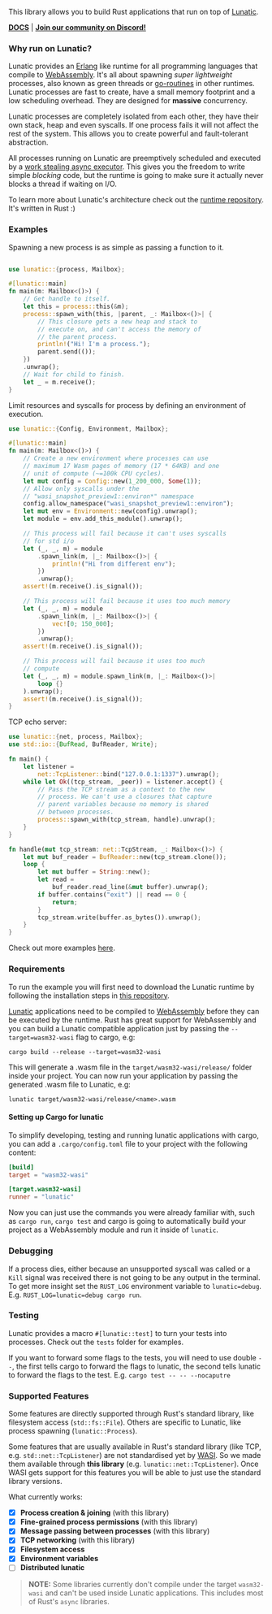 This library allows you to build Rust applications that run on top of [Lunatic][1].

[**DOCS**](https://docs.rs/lunatic/latest/lunatic/) |
[**Join our community on Discord!**](https://discord.gg/b7zDqpXpB4)

### Why run on Lunatic?

Lunatic provides an [Erlang][2] like runtime for all programming languages that compile to
[WebAssembly][3]. It's all about spawning _super lightweight_ processes, also known as green
threads or [go-routines][5] in other runtimes. Lunatic processes are fast to create, have a small
memory footprint and a low scheduling overhead. They are designed for **massive** concurrency.

Lunatic processes are completely isolated from each other, they have their own stack, heap and even
syscalls. If one process fails it will not affect the rest of the system. This allows you to create
powerful and fault-tolerant abstraction.

All processes running on Lunatic are preemptively scheduled and executed by a
[work stealing async executor][6]. This gives you the freedom to write simple _blocking_ code, but
the runtime is going to make sure it actually never blocks a thread if waiting on I/O.

To learn more about Lunatic's architecture check out the [runtime repository][1]. It's written in
Rust :)

### Examples

Spawning a new process is as simple as passing a function to it.

```rust

use lunatic::{process, Mailbox};

#[lunatic::main]
fn main(m: Mailbox<()>) {
    // Get handle to itself.
    let this = process::this(&m);
    process::spawn_with(this, |parent, _: Mailbox<()>| {
        // This closure gets a new heap and stack to
        // execute on, and can't access the memory of
        // the parent process.
        println!("Hi! I'm a process.");
        parent.send(());
    })
    .unwrap();
    // Wait for child to finish.
    let _ = m.receive();
}
```

Limit resources and syscalls for process by defining an environment of execution.

```rust
use lunatic::{Config, Environment, Mailbox};

#[lunatic::main]
fn main(m: Mailbox<()>) {
    // Create a new environment where processes can use
    // maximum 17 Wasm pages of memory (17 * 64KB) and one
    // unit of compute (~=100k CPU cycles).
    let mut config = Config::new(1_200_000, Some(1));
    // Allow only syscalls under the
    // "wasi_snapshot_preview1::environ*" namespace
    config.allow_namespace("wasi_snapshot_preview1::environ");
    let mut env = Environment::new(config).unwrap();
    let module = env.add_this_module().unwrap();

    // This process will fail because it can't uses syscalls
    // for std i/o
    let (_, _, m) = module
        .spawn_link(m, |_: Mailbox<()>| {
            println!("Hi from different env");
        })
        .unwrap();
    assert!(m.receive().is_signal());

    // This process will fail because it uses too much memory
    let (_, _, m) = module
        .spawn_link(m, |_: Mailbox<()>| {
            vec![0; 150_000];
        })
        .unwrap();
    assert!(m.receive().is_signal());

    // This process will fail because it uses too much
    // compute
    let (_, _, m) = module.spawn_link(m, |_: Mailbox<()>|
        loop {}
    ).unwrap();
    assert!(m.receive().is_signal());
}
```

TCP echo server:

```rust
use lunatic::{net, process, Mailbox};
use std::io::{BufRead, BufReader, Write};

fn main() {
    let listener =
        net::TcpListener::bind("127.0.0.1:1337").unwrap();
    while let Ok((tcp_stream, _peer)) = listener.accept() {
        // Pass the TCP stream as a context to the new
        // process. We can't use a closures that capture
        // parent variables because no memory is shared
        // between processes.
        process::spawn_with(tcp_stream, handle).unwrap();
    }
}

fn handle(mut tcp_stream: net::TcpStream, _: Mailbox<()>) {
    let mut buf_reader = BufReader::new(tcp_stream.clone());
    loop {
        let mut buffer = String::new();
        let read =
            buf_reader.read_line(&mut buffer).unwrap();
        if buffer.contains("exit") || read == 0 {
            return;
        }
        tcp_stream.write(buffer.as_bytes()).unwrap();
    }
}

```

Check out more examples [here](https://github.com/lunatic-solutions/rust-lib/tree/main/examples).

### Requirements

To run the example you will first need to download the Lunatic runtime by following the
installation steps in [this repository][1].

[Lunatic][1] applications need to be compiled to [WebAssembly][3] before they can be executed by
the runtime. Rust has great support for WebAssembly and you can build a Lunatic compatible application
just by passing the `--target=wasm32-wasi` flag to cargo, e.g:

```
cargo build --release --target=wasm32-wasi
```

This will generate a .wasm file in the `target/wasm32-wasi/release/` folder inside your project.
You can now run your application by passing the generated .wasm file to Lunatic, e.g:

```
lunatic target/wasm32-wasi/release/<name>.wasm
```

#### Setting up Cargo for lunatic

To simplify developing, testing and running lunatic applications with cargo, you can add a
`.cargo/config.toml` file to your project with the following content:

```toml
[build]
target = "wasm32-wasi"

[target.wasm32-wasi]
runner = "lunatic"
```

Now you can just use the commands you were already familiar with, such as `cargo run`, `cargo test`
and cargo is going to automatically build your project as a WebAssembly module and run it inside of
`lunatic`.

### Debugging

If a process dies, either because an unsupported syscall was called or a `Kill` signal was received
there is not going to be any output in the terminal. To get more insight set the `RUST_LOG`
environment variable to `lunatic=debug`. E.g. `RUST_LOG=lunatic=debug cargo run`.

### Testing

Lunatic provides a macro `#[lunatic::test]` to turn your tests into processes. Check out the
`tests` folder for examples.

If you want to forward some flags to the tests, you will need to use double `--`, the first
tells cargo to forward the flags to lunatic, the second tells lunatic to forward the flags to the
test. E.g. `cargo test -- -- --nocaputre`

### Supported Features

Some features are directly supported through Rust's standard library, like filesystem access
(`std::fs::File`). Others are specific to Lunatic, like process spawning (`lunatic::Process`).

Some features that are usually available in Rust's standard library (like TCP, e.g.
`std::net::TcpListener`) are not standardised yet by [WASI][4]. So we made them available through
**this library** (e.g. `lunatic::net::TcpListener`). Once WASI gets support for this features you
will be able to just use the standard library versions.

What currently works:

- [x] **Process creation & joining** (with this library)
- [x] **Fine-grained process permissions** (with this library)
- [x] **Message passing between processes** (with this library)
- [x] **TCP networking** (with this library)
- [x] **Filesystem access**
- [x] **Environment variables**
- [ ] **Distributed lunatic**

> **NOTE:**
> Some libraries currently don't compile under the target `wasm32-wasi` and can't be used inside
> Lunatic applications. This includes most of Rust's `async` libraries.

[1]: https://github.com/lunatic-solutions/lunatic
[2]: https://www.erlang.org/
[3]: https://webassembly.org/
[4]: https://wasi.dev/
[5]: https://golangbot.com/goroutines
[6]: https://tokio.rs/
